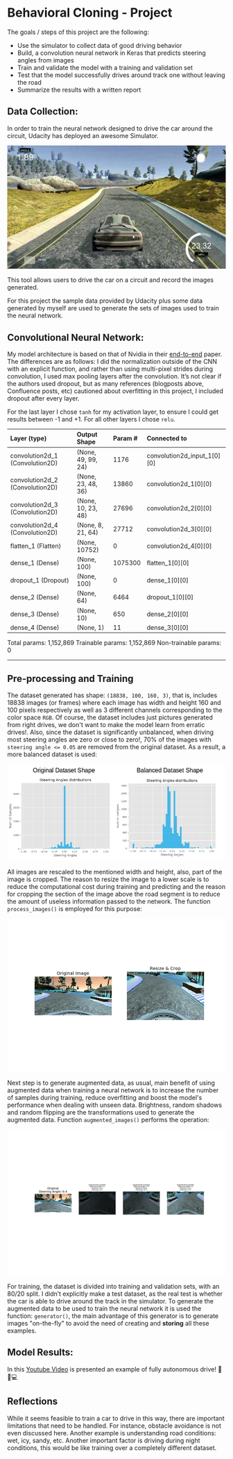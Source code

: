 # Behavioral Cloning - Project

The goals / steps of this project are the following:

 - Use the simulator to collect data of good driving behavior
 - Build, a convolution neural network in Keras that predicts steering angles from images
 - Train and validate the model with a training and validation set
 - Test that the model successfully drives around track one without leaving the road
 - Summarize the results with a written report


## Data Collection:
In order to train the neural network designed to drive the car around the circuit, Udacity has deployed an awesome Simulator.

![simulator_example](./imgs/simulator_example.jpg)

This tool allows users to drive the car on a circuit and record the images generated.

For this project the sample data provided by Udacity plus some data generated by myself are used to generate the sets of images used to train the neural network.

## Convolutional Neural Network:
My model architecture is based on that of Nvidia in their [end-to-end](http://images.nvidia.com/content/tegra/automotive/images/2016/solutions/pdf/end-to-end-dl-using-px.pdf) paper.
The differences are as follows: I did the normalization outside of the CNN with an explicit function, and rather than using multi-pixel strides during convolution, I used max pooling layers after the convolution.  It’s not clear if the authors used dropout, but as many references (blogposts above, Confluence posts, etc) cautioned about overfitting in this project, I included dropout after every layer.

For the last layer I chose ```tanh``` for my activation layer, to ensure I could get results between -1 and +1.  For all other layers I chose ```relu```.

|Layer (type)                     |Output Shape          |Param #     |Connected to               |
|:--------------------------------|:---------------------|:-----------|:--------------------------|
|convolution2d_1 (Convolution2D)  |(None, 49, 99, 24)    |1176        |convolution2d_input_1[0][0]|
|convolution2d_2 (Convolution2D)  |(None, 23, 48, 36)    |13860       |convolution2d_1[0][0]      |
|convolution2d_3 (Convolution2D)  |(None, 10, 23, 48)    |27696       |convolution2d_2[0][0]      |
|convolution2d_4 (Convolution2D)  |(None, 8, 21, 64)     |27712       |convolution2d_3[0][0]      |
|flatten_1 (Flatten)              |(None, 10752)         |0           |convolution2d_4[0][0]      |
|dense_1 (Dense)                  |(None, 100)           |1075300     |flatten_1[0][0]            |
|dropout_1 (Dropout)              |(None, 100)           |0           |dense_1[0][0]              |
|dense_2 (Dense)                  |(None, 64)            |6464        |dropout_1[0][0]            |
|dense_3 (Dense)                  |(None, 10)            |650         |dense_2[0][0]              |
|dense_4 (Dense)                  |(None, 1)             |11          |dense_3[0][0]              |
Total params: 1,152,869
Trainable params: 1,152,869
Non-trainable params: 0
____________________________________________________________________________________________________

## Pre-processing and Training
The dataset generated has shape: ```(18838, 100, 160, 3)```, that is, includes 18838 images (or frames) where each image has width and height 160 and 100 pixels respectively as well as 3 different channels corresponding to the color space ```RGB```. Of course, the dataset includes just pictures generated from right drives, we don't want to make the model learn from erratic drives!.
Also, since the dataset is significantly unbalanced, when driving most steering angles are zero or close to zero!, 70% of the images with ```steering angle <= 0.05``` are removed from the original dataset. As a result, a more balanced dataset is used:

![unbalanced_balanced_dataset](./imgs/after_before_dataset_shape.jpg)

All images are rescaled to the mentioned width and height, also, part of the image is cropped. The reason to resize the image to a lower scale is to reduce the computational cost during training and predicting and the reason for cropping the section of the image above the road segment is to reduce the amount of useless information passed to the network. The function ```process_images()``` is employed for this purpose:

![cropped_image](./imgs/cropped_image.jpg)

Next step is to generate augmented data, as usual, main benefit of using augmented data when training a neural network is to increase the number of samples during training, reduce overfitting and boost the model's performance when dealing with unseen data.
Brightness, random shadows and random flipping are the transformations used to generate the augmented data. Function ```augmented_images()``` performs the operation:

![augmented_example](./imgs/augmented_example.jpg)

For training, the dataset is divided into training and validation sets, with an 80/20 split.  I didn’t explicitly make a test dataset, as the real test is whether the car is able to drive around the track in the simulator. To generate the augmented data to be used to train the neural network it is used the function: ```generator()```, the main advantage of this generator is to generate images "on-the-fly" to avoid the need of creating and **storing** all these examples.

## Model Results:
In this [Youtube Video](https://youtu.be/gM-k6z8_30Y) is presented an example of fully autonomous drive! :movie_camera::blue_car::computer:

## Reflections

While it seems feasible to train a car to drive in this way, there are important limitations that need to be handled.  For instance, obstacle avoidance is not even discussed here.  Another example is understanding road conditions: wet, icy, sandy, etc.  Another important factor is driving during night conditions, this would be like training over a completely different dataset.
